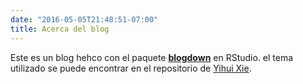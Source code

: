 ```yaml
---
date: "2016-05-05T21:48:51-07:00"
title: Acerca del blog
---
```


Este es un blog hehco con el paquete [**blogdown**](https://github.com/rstudio/blogdown) en RStudio. el tema utilizado se puede encontrar en el repositorio de [Yihui Xie](https://github.com/yihui/hugo-lithium).
